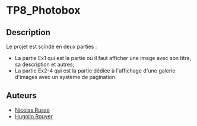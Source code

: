 # TP8_Photobox

## Description
Le projet est scindé en deux parties :
- La partie Ex1 qui est la partie où il faut afficher une image avec son titre, sa description et autres;
- La partie Ex2-4 qui est la partie dédiée à l'affichage d'une galerie d'images avec un système de pagination.

## Auteurs
- [Nicolas Russo](https://github.com/Azuras03)
- [Hugolin Rouyer](https://github.com/Hugoll-1)